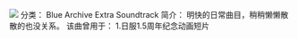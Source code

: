 ![](//static.kivo.wiki/images/music/cover/NtZnlJKyYAz9TLYUAOcNsxBYhkQC8eeG.jpg)
分类： Blue Archive Extra Soundtrack
简介：
明快的日常曲目，稍稍懒懒散散的也没关系。
该曲曾用于：
1.日服1.5周年纪念动画短片
